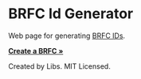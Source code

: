 # BRFC Id Generator

Web page for generating [BRFC IDs](http://bsvalias.org/01-02-brfc-id-assignment.html).

**[Create a BRFC &raquo;](https://libitx.github.io/brfcgen/)**

Created by Libs. MIT Licensed.